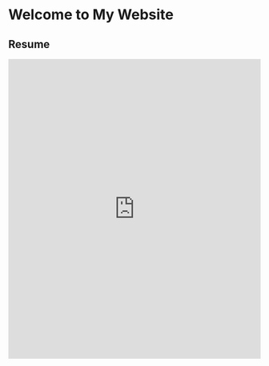 
<!DOCTYPE html>
<html>
<head>
    <title>Your GitHub Pages Website</title>
    <style>
        /* Add CSS styles here to control the appearance of the embedded PDF */
        iframe {
            width: 100%;
            height: 600px;
            border: none; /* Remove iframe border */
        }
    </style>
</head>
<body>
    <h1>Welcome to My Website</h1>
    <h2>Resume</h2>
    <div>
        <iframe src="https://KensleyBlaise.github.io/assets/files/CV of Kensley Blaise.pdf&embedded=true"></iframe>
    </div>
</body>
</html>



